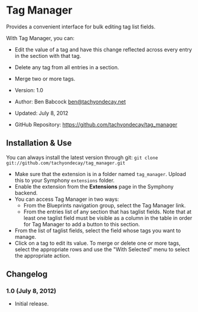# Tag Manager

Provides a convenient interface for bulk editing tag list fields.

With Tag Manager, you can:
- Edit the value of a tag and have this change reflected across every entry in the section with that tag.
- Delete any tag from all entries in a section.
- Merge two or more tags.

- Version: 1.0
- Author: Ben Babcock <ben@tachyondecay.net>
- Updated: July 8, 2012
- GitHub Repository: https://github.com/tachyondecay/tag_manager

## Installation & Use

You can always install the latest version through git: `git clone git://github.com/tachyondecay/tag_manager.git`

- Make sure that the extension is in a folder named `tag_manager`. Upload this to your Symphony `extensions` folder.
- Enable the extension from the **Extensions** page in the Symphony backend.
- You can access Tag Manager in two ways:
  * From the Blueprints navigation group, select the Tag Manager link.
  * From the entries list of any section that has taglist fields. Note that at least one taglist field must be visible as a column in the table in order for Tag Manager to add a button to this section.
- From the list of taglist fields, select the field whose tags you want to manage.
- Click on a tag to edit its value. To merge or delete one or more tags, select the appropriate rows and use the "With Selected" menu to select the appropriate action.

## Changelog

### 1.0 (July 8, 2012)

- Initial release.
